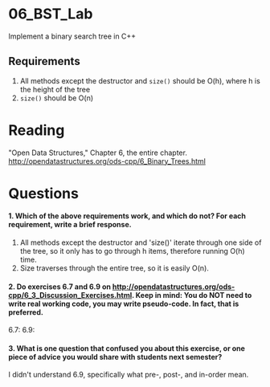 06_BST_Lab
==============

Implement a binary search tree in C++

Requirements
------------

1. All methods except the destructor and `size()` should be O(h), where h is the height of the tree
2. `size()` should be O(n)

Reading
=======
"Open Data Structures," Chapter 6, the entire chapter. http://opendatastructures.org/ods-cpp/6_Binary_Trees.html

Questions
=========

#### 1. Which of the above requirements work, and which do not? For each requirement, write a brief response.

1. All methods except the destructor and 'size()' iterate through one side of the tree, so it only has to go through h items, therefore running O(h) time.
2. Size traverses through the entire tree, so it is easily O(n).

#### 2. Do exercises 6.7 and 6.9 on http://opendatastructures.org/ods-cpp/6_3_Discussion_Exercises.html. Keep in mind: You do NOT need to write real working code, you may write pseudo-code. In fact, that is preferred.

6.7: 
6.9: 

#### 3. What is one question that confused you about this exercise, or one piece of advice you would share with students next semester?
I didn't understand 6.9, specifically what pre-, post-, and in-order mean.